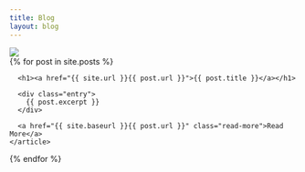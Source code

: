 ```yaml
---
title: Blog
layout: blog
---
```

<img src = "https://ggodfrey.github.io/images/London.PNG">
<div class="posts">
  {% for post in site.posts %}
    <article class="post">

      <h1><a href="{{ site.url }}{{ post.url }}">{{ post.title }}</a></h1>

      <div class="entry">
        {{ post.excerpt }}
      </div>

      <a href="{{ site.baseurl }}{{ post.url }}" class="read-more">Read More</a>
    </article>
  {% endfor %}
</div>
